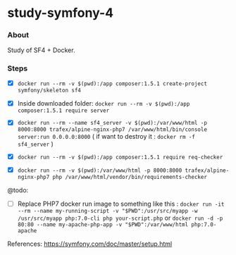 # study-symfony-4

### About

Study of SF4 + Docker.

### Steps

- [x] ``` docker run --rm -v $(pwd):/app composer:1.5.1 create-project symfony/skeleton sf4  ```
- [x] Inside downloaded folder: ``` docker run --rm -v $(pwd):/app composer:1.5.1 require server ```
- [x] ``` docker run --rm --name sf4_server -v $(pwd):/var/www/html -p 8000:8000 trafex/alpine-nginx-php7 /var/www/html/bin/console server:run 0.0.0.0:8000 ```
( if want to destroy it : ``` docker rm -f sf4_server ``` )
- [x] ``` docker run --rm -v $(pwd):/app composer:1.5.1 require req-checker ```
- [x] ``` docker run --rm -v $(pwd):/var/www/html -p 8000:8000 trafex/alpine-nginx-php7 php /var/www/html/vendor/bin/requirements-checker ```


@todo:

- [ ] Replace PHP7 docker run image to something like this : ``` docker run -it --rm --name my-running-script -v "$PWD":/usr/src/myapp -w /usr/src/myapp php:7.0-cli php your-script.php ``` or ``` docker run -d -p 80:80 --name my-apache-php-app -v "$PWD":/var/www/html php:7.0-apache ```


References: https://symfony.com/doc/master/setup.html
